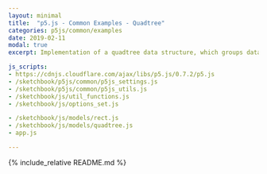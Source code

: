 ```yaml
---
layout: minimal
title:  "p5.js - Common Examples - Quadtree"
categories: p5js/common/examples
date: 2019-02-11
modal: true
excerpt: Implementation of a quadtree data structure, which groups data points into successively nested quadrants, which allows for fast access of elements in an area.

js_scripts:
- https://cdnjs.cloudflare.com/ajax/libs/p5.js/0.7.2/p5.js
- /sketchbook/p5js/common/p5js_settings.js
- /sketchbook/p5js/common/p5js_utils.js
- /sketchbook/js/util_functions.js
- /sketchbook/js/options_set.js

- /sketchbook/js/models/rect.js
- /sketchbook/js/models/quadtree.js
- app.js

---
```


{% include_relative README.md %}

